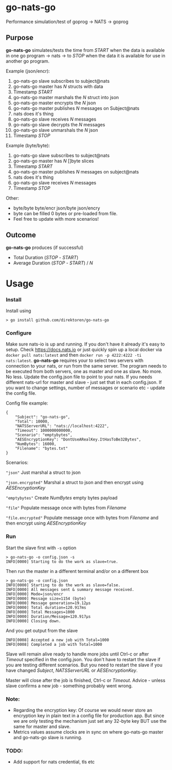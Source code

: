 # go-nats-go
Performance simulation/test of goprog -> NATS -> goprog

## Purpose ##
**go-nats-go** simulates/tests the time from *START* when the data is available in one go program -> nats -> to *STOP* when the data it is available for use in another go program.

Example (json/encr):

1. go-nats-go slave subscribes to subject@nats
2. go-nats-go master has *N* structs with data
3. Timestamp *START*
4. go-nats-go master marshals the *N* struct into json
5. go-nats-go master encrypts the *N* json
6. go-nats-go master publishes *N* messages on Subject@nats
7. nats does it's thing
8. go-nats-go slave receives *N* messages
9. go-nats-go slave decrypts the *N* messages
10. go-nats-go slave unmarshals the *N* json
11. Timestamp *STOP*
 
Example (byte/byte):

1. go-nats-go slave subscribes to subject@nats
2. go-nats-go master has *N* []byte slices
3. Timestamp *START*
4. go-nats-go master publishes *N* messages on subject@nats
5. nats does it's thing
6. go-nats-go slave receives *N* messages
7. Timestamp *STOP*

Other:
- byte/byte byte/encr json/byte json/encry
- byte can be filled 0 bytes or pre-loaded from file.
- Feel free to update with more scenarios!

## Outcome ##

**go-nats-go** produces (if successful)
- Total Duration (*STOP* - *START*)
- Average Duration (*STOP* - *START*) / *N*

# Usage

### Install ###
Install using

```
> go install github.com/direktoren/go-nats-go
```

### Configure ###
Make sure nats-io is up and running. If you don't have it already it's easy to setup. Check https://docs.nats.io or just quickly spin up a local docker via `docker pull nats:latest` and then `docker run -p 4222:4222 -ti nats:latest`. **go-nats-go** requires your to select two servers with connection to your nats, or run from the same server. The program needs to be executed from both servers, one as master and one as slave. No more. No less. Update the config.json file to point to your nats. If you needs different nats-url for master and slave - just set that in each config.json. If you want to change settings, number of messages or scenario etc - update the config file.

Config file example:

```
{
    "Subject": "go-nats-go", 
    "Total": 10000,
    "NATSServerURL": "nats://localhost:4222",  
    "Timeout": 1000000000000,
    "Scenario": "emptybytes",
    "AESEncryptionKey": "DontUseARealKey.ItHasToBe32Bytes",
    "NumBytes": 16000,
    "Filename": "bytes.txt"
}
```

Scenarios:

`"json"`
Just marshal a struct to json

`"json.encrypted"`
Marshal a struct to json and then encrypt using *AESEncryptionKey*

`"emptybytes"`
Create *NumBytes* empty bytes payload

`"file"`
Populate message once with bytes from *Filename* 

`"file.encrypted"`
Populate message once with bytes from *Filename* and then encrypt using *AESEncryptionKey*

### Run ###
Start the slave first with `-s` option

```
> go-nats-go -o config.json -s
INFO[0000] Starting to do the work as slave=true.
```

Then run the master in a different terminal and/or on a different box

```
> go-nats-go -o config.json
INFO[0000] Starting to do the work as slave=false.
INFO[0000] All messages sent & summary message received.
INFO[0000] Mode=json/encr
INFO[0000] Message size=1154 (byte)
INFO[0000] Message generation=19.12µs
INFO[0000] Total duration=120.917ms
INFO[0000] Total Messages=1000
INFO[0000] Duration/Message=120.917µs
INFO[0000] Closing down.
```

And you get output from the slave

```
INFO[0008] Accepted a new job with Total=1000
INFO[0008] Completed a job with Total=1000
```

Slave will remain alive ready to handle more jobs until Ctrl-c or after *Timeout* specified in the config.json. You don't have to restart the slave if you are testing different scenarios. But you need to restart the slave if you have changed *Subject*, *NATSServerURL* or *AESEncryptionKey*.

Master will close after the job is finished, Ctrl-c or *Timeout*. Advice - unless slave confirms a new job - something probably went wrong.

### Note: ####
 - Regarding the encryption key: Of course we would never store an encryption key in plain text in a config file for production app. But since we are only testing the mechanism just set any 32-byte key BUT use the same for master and slave.
 - Metrics values assume clocks are in sync on where go-nats-go master and go-nats-go slave is running.

### TODO: ###
- Add support for nats credential, tls etc
